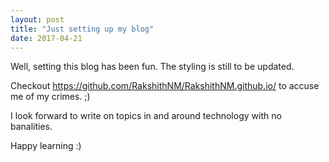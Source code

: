 ```yaml
---
layout: post
title: "Just setting up my blog"
date: 2017-04-21
---
```


Well, setting this blog has been fun. The styling is still to be updated.

Checkout https://github.com/RakshithNM/RakshithNM.github.io/ to accuse me of my crimes. ;)

I look forward to write on topics in and around technology with no banalities.

Happy learning :)

